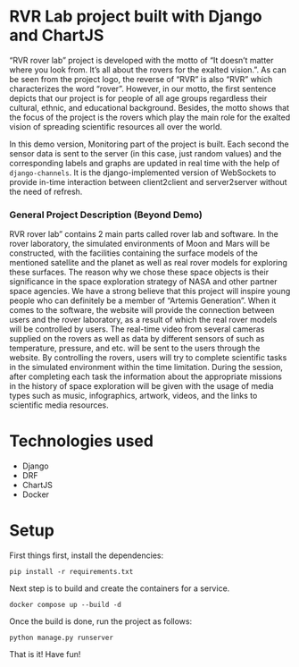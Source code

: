 #  RVR Lab project built with Django and ChartJS
“RVR rover lab” project is developed with the motto of “It doesn’t matter where you look from. It’s all about the rovers for the exalted vision.”. As can be seen from the project logo, the reverse of “RVR” is also “RVR” which characterizes the word “rover”. However, in our motto, the first sentence depicts that our project is for people of all age groups regardless their cultural, ethnic, and educational background. Besides, the motto shows that the focus of the project is the rovers which play the main role for the exalted vision of spreading scientific resources all over the world.

In this demo version, Monitoring part of the project is built. Each second the sensor data is sent to the server (in this case, just random values) and the corresponding labels and graphs are updated in real time with the help of `django-channels`. It is the django-implemented version of WebSockets to provide  in-time interaction between client2client and server2server without the need of refresh.

### General Project Description (Beyond Demo)
RVR rover lab” contains 2 main parts called rover lab and software. In the rover laboratory, the simulated environments of Moon and Mars will be constructed, with the facilities containing the surface models of the mentioned satellite and the planet as well as real rover models for exploring these surfaces. The reason why we chose these space objects is their significance in the space exploration strategy of NASA and other partner space agencies. We have a strong believe that this project will inspire young people who can definitely be a member of “Artemis Generation”. When it comes to the software, the website will provide the connection between users and the rover laboratory, as a result of which the real rover models will be controlled by users. The real-time video from several cameras supplied on the rovers as well as data by different sensors of such as temperature, pressure, and etc. will be sent to the users through the website. By controlling the rovers, users will try to complete scientific tasks in the simulated environment within the time limitation. During the session, after completing each task the information about the appropriate missions in the history of space exploration will be given with the usage of media types such as music, infographics, artwork, videos, and the links to scientific media resources. 

# Technologies used
- Django
- DRF
- ChartJS
- Docker

# Setup
First things first, install the dependencies:

`pip install -r requirements.txt`

Next step is to build and create the containers for a service.

`docker compose up --build -d`

Once the build is done, run the project as follows:

`python manage.py runserver`

That is it! Have fun!

